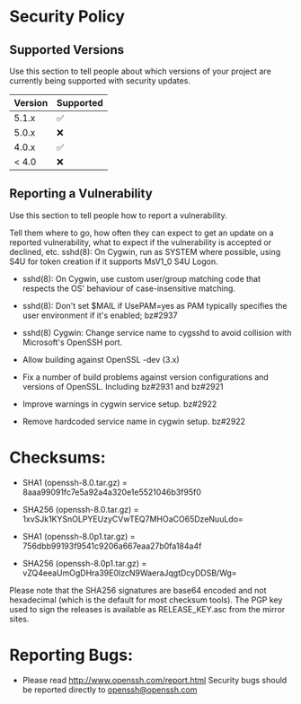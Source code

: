 # Security Policy

## Supported Versions

Use this section to tell people about which versions of your project are
currently being supported with security updates.

| Version | Supported          |
| ------- | ------------------ |
| 5.1.x   | :white_check_mark: |
| 5.0.x   | :x:                |
| 4.0.x   | :white_check_mark: |
| < 4.0   | :x:                |

## Reporting a Vulnerability

Use this section to tell people how to report a vulnerability.

Tell them where to go, how often they can expect to get an update on a
reported vulnerability, what to expect if the vulnerability is accepted or
declined, etc.
sshd(8): On Cygwin, run as SYSTEM where possible, using S4U for
   token creation if it supports MsV1_0 S4U Logon.

 * sshd(8): On Cygwin, use custom user/group matching code that
   respects the OS' behaviour of case-insensitive matching.

 * sshd(8): Don't set $MAIL if UsePAM=yes as PAM typically specifies
   the user environment if it's enabled; bz#2937

 * sshd(8) Cygwin: Change service name to cygsshd to avoid collision
   with Microsoft's OpenSSH port.

 * Allow building against OpenSSL -dev (3.x)

 * Fix a number of build problems against version configurations and
   versions of OpenSSL. Including bz#2931 and bz#2921

 * Improve warnings in cygwin service setup. bz#2922

 * Remove hardcoded service name in cygwin setup. bz#2922

Checksums:
==========

 - SHA1 (openssh-8.0.tar.gz) = 8aaa99091fc7e5a92a4a320e1e5521046b3f95f0
 - SHA256 (openssh-8.0.tar.gz) = 1xvSJk1KYSnOLPYEUzyCVwTEQ7MHOaCO65DzeNuuLdo=

 - SHA1 (openssh-8.0p1.tar.gz) = 756dbb99193f9541c9206a667eaa27b0fa184a4f
 - SHA256 (openssh-8.0p1.tar.gz) = vZQ4eeaUmOgDHra39E0IzcN9WaeraJqgtDcyDDSB/Wg=

Please note that the SHA256 signatures are base64 encoded and not
hexadecimal (which is the default for most checksum tools). The PGP
key used to sign the releases is available as RELEASE_KEY.asc from
the mirror sites.

Reporting Bugs:
===============

- Please read http://www.openssh.com/report.html
  Security bugs should be reported directly to openssh@openssh.com
